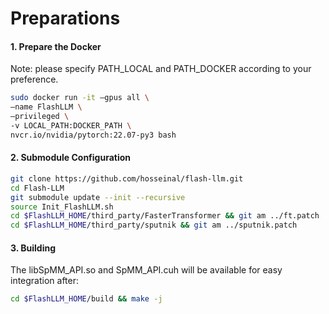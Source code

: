 # Preparations

#### 1. Prepare the Docker
Note: please specify PATH_LOCAL and PATH_DOCKER according to your preference.

```sh
sudo docker run -it —gpus all \
—name FlashLLM \
—privileged \
-v LOCAL_PATH:DOCKER_PATH \
nvcr.io/nvidia/pytorch:22.07-py3 bash
```

#### 2. Submodule Configuration

```sh
git clone https://github.com/hosseinal/flash-llm.git
cd Flash-LLM
git submodule update --init --recursive
source Init_FlashLLM.sh
cd $FlashLLM_HOME/third_party/FasterTransformer && git am ../ft.patch
cd $FlashLLM_HOME/third_party/sputnik && git am ../sputnik.patch
```

#### 3. Building
The libSpMM_API.so and SpMM_API.cuh will be available for easy integration after:
```sh
cd $FlashLLM_HOME/build && make -j
```
